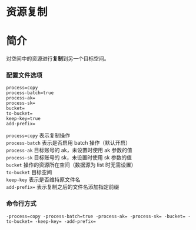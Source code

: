 # 资源复制

# 简介
对空间中的资源进行**复制**到另一个目标空间。

### 配置文件选项
```
process=copy
process-batch=true
process-ak=
process-sk=
bucket=
to-bucket=
keep-key=true
add-prefix=
```
`process=copy` 表示复制操作  
`process-batch` 表示是否启用 batch 操作（默认开启）  
`process-ak` 目标账号的 ak，未设置时使用 ak 参数的值  
`process-sk` 目标账号的 sk，未设置时使用 sk 参数的值  
`bucket` 操作的资源所在空间（数据源为 list 时无需设置）  
`to-bucket` 目标空间  
`keep-key` 表示是否维持原文件名  
`add-prefix=` 表示复制之后的文件名添加指定前缀  

### 命令行方式
```
-process=copy -process-batch=true -process-ak= -process-sk= -bucket= -to-bucket= -keep-key= -add-prefix=
```
